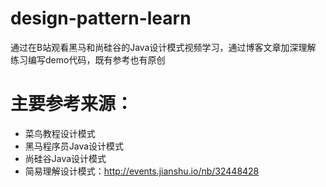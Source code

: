 # design-pattern-learn
通过在B站观看黑马和尚硅谷的Java设计模式视频学习，通过博客文章加深理解
练习编写demo代码，既有参考也有原创
# 主要参考来源：
+ 菜鸟教程设计模式
+ 黑马程序员Java设计模式
+ 尚硅谷Java设计模式
+ 简易理解设计模式：http://events.jianshu.io/nb/32448428
